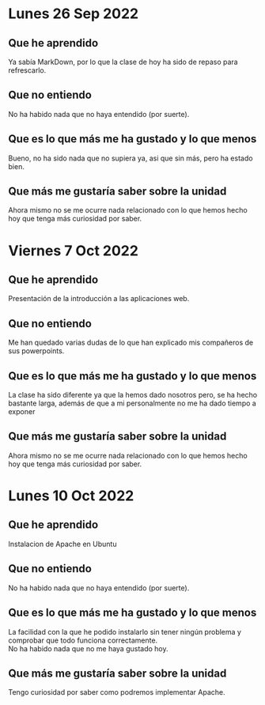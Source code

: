# Lunes 26 Sep 2022
## Que he aprendido
Ya sabía MarkDown, por lo que la clase de hoy ha sido de repaso para refrescarlo.
## Que no entiendo
No ha habido nada que no haya entendido (por suerte).
## Que es lo que más me ha gustado y lo que menos
Bueno, no ha sido nada que no supiera ya, asi que sin más, pero ha estado bien.
## Que más me gustaría saber sobre la unidad
Ahora mismo no se me ocurre nada relacionado con lo que hemos hecho hoy que tenga más curiosidad por saber.

# Viernes 7 Oct 2022
## Que he aprendido
Presentación de la introducción a las aplicaciones web.
## Que no entiendo
Me han quedado varias dudas de lo que han explicado mis compañeros de sus powerpoints.
## Que es lo que más me ha gustado y lo que menos
La clase ha sido diferente ya que la hemos dado nosotros pero, se ha hecho bastante larga, además de que a mi personalmente no me ha dado tiempo a exponer
## Que más me gustaría saber sobre la unidad
Ahora mismo no se me ocurre nada relacionado con lo que hemos hecho hoy que tenga más curiosidad por saber.

# Lunes 10 Oct 2022
## Que he aprendido
Instalacion de Apache en Ubuntu
## Que no entiendo
No ha habido nada que no haya entendido (por suerte).
## Que es lo que más me ha gustado y lo que menos
La facilidad con la que he podido instalarlo sin tener ningún problema y comprobar que todo funciona correctamente.  
No ha habido nada que no me haya gustado hoy.
## Que más me gustaría saber sobre la unidad
Tengo curiosidad por saber como podremos implementar Apache.
